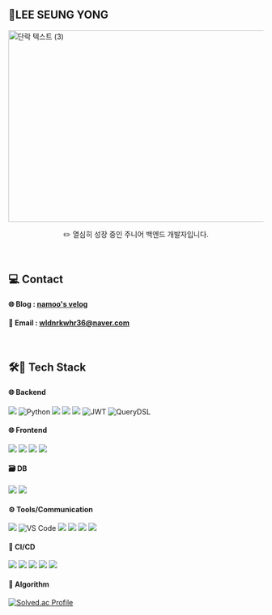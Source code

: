 
## 🌱LEE SEUNG YONG

<img width="1920" height="379" alt="단락 텍스트 (3)" src="https://github.com/user-attachments/assets/1f6b451b-2265-4609-9783-0455e002e1ae" />

<p align="center">
✏️ 열심히 성장 중인 주니어 백엔드 개발자입니다.
</p>

<br>

## 💻 Contact

#### 🌐 Blog : <a href="https://velog.io/@namo_o36/posts" target="_blank">namoo's velog</a><br>
#### 📩 Email : wldnrkwhr36@naver.com 


<br>


## 🛠🧱 Tech Stack
#### 🌐 Backend
<img src="https://img.shields.io/badge/java-007396?style=for-the-badge&logo=java&logoColor=white"> ![Python](https://img.shields.io/badge/Python-3776AB.svg?style=for-the-badge&logo=python&logoColor=white) <img src="https://img.shields.io/badge/springboot-6DB33F?style=for-the-badge&logo=springboot&logoColor=white"> <img src="https://img.shields.io/badge/Spring%20Data%20JPA-%236DB33F?style=for-the-badge&logo=spring&logoColor=white"> <img src="https://img.shields.io/badge/Spring%20Security-6DB33F?style=for-the-badge&logo=Spring%20Security&logoColor=white"> ![JWT](https://img.shields.io/badge/JWT-000000?style=for-the-badge&logo=jsonwebtokens&logoColor=white) ![QueryDSL](https://img.shields.io/badge/QueryDSL-005571?style=for-the-badge&logo=hibernate&logoColor=white)

#### 🌐 Frontend
<img src="https://img.shields.io/badge/vue.js-4FC08D?style=for-the-badge&logo=Vue.js&logoColor=white"> <img src="https://img.shields.io/badge/bootstrap-7952B3?style=for-the-badge&logo=bootstrap&logoColor=white"> <img src="https://img.shields.io/badge/vuetify-1867C0?style=for-the-badge&logo=vuetify&logoColor=white"> <img src="https://img.shields.io/badge/Axios-5A29E4?style=for-the-badge&logo=Axios&logoColor=white">

#### 🗃️ DB
<img src="https://img.shields.io/badge/mariaDB-003545?style=for-the-badge&logo=mariaDB&logoColor=white"> <img src="https://img.shields.io/badge/Redis-DC382D?style=for-the-badge&logo=Redis&logoColor=white"> 


#### ⚙️ Tools/Communication
<img src="https://img.shields.io/badge/IntelliJ IDEA-000000?style=for-the-badge&logo=IntelliJIDEA&logoColor=white"> ![VS Code](https://img.shields.io/badge/VS%20Code-007ACC?style=for-the-badge&logo=visual-studio-code&logoColor=white) <img src="https://img.shields.io/badge/github-181717?style=for-the-badge&logo=github&logoColor=white"> <img src="https://img.shields.io/badge/Figma-9C29B1?style=for-the-badge&logo=Figma&logoColor=white"> <img src="https://img.shields.io/badge/Discord-7289DA?style=for-the-badge&logo=Discord&logoColor=white"> <img src="https://img.shields.io/badge/Notion-000000?style=for-the-badge&logo=Notion&logoColor=white">

#### 🚀 CI/CD
<img src="https://img.shields.io/badge/ArgoCD-F5503C?style=for-the-badge&logo=argo&logoColor=white"> <img src="https://img.shields.io/badge/Jenkins-D24939?style=for-the-badge&logo=Jenkins&logoColor=white"> <img src="https://img.shields.io/badge/Docker-2496ED?style=for-the-badge&logo=Docker&logoColor=white"> <img src="https://img.shields.io/badge/Kubernetes-326CE5?style=for-the-badge&logo=Kubernetes&logoColor=white"> <img src="https://img.shields.io/badge/AWS-f58536?style=for-the-badge&logo=amazonaws&logoColor=white">

#### 📖 Algorithm

[![Solved.ac Profile](http://mazassumnida.wtf/api/v2/generate_badge?boj=namo_o)](https://solved.ac/namo_o/)
